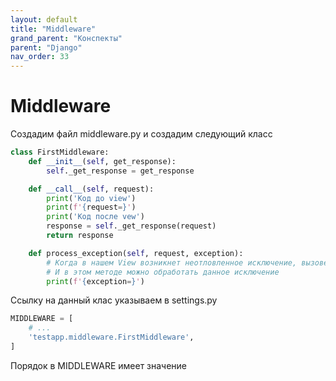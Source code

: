 ```yaml
---
layout: default
title: "Middleware"
grand_parent: "Конспекты"
parent: "Django"
nav_order: 33
---
```


# Middleware

Создадим файл middleware.py и создадим следующий класс

```py
class FirstMiddleware:
    def __init__(self, get_response):
        self._get_response = get_response

    def __call__(self, request):
        print('Код до view')
        print(f'{request=}')
        print('Код после vew')
        response = self._get_response(request)
        return response

    def process_exception(self, request, exception):
        # Когда в нашем View возникнет неотловленное исключение, вызовется этот метод
        # И в этом методе можно обработать данное исключение
        print(f'{exception=}')
```

Ссылку на данный клас указываем в settings.py

```py
MIDDLEWARE = [
    # ...
    'testapp.middleware.FirstMiddleware',
]
```

Порядок в MIDDLEWARE имеет значение
